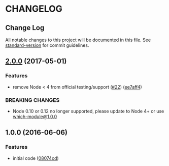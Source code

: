 # CHANGELOG

## Change Log

All notable changes to this project will be documented in this file. See [standard-version](https://github.com/conventional-changelog/standard-version) for commit guidelines.

## [2.0.0](https://github.com/nexdrew/which-module/compare/v1.0.0...v2.0.0) \(2017-05-01\)

### Features

* remove Node &lt; 4 from official testing/support \([\#22](https://github.com/nexdrew/which-module/issues/22)\) \([ee7aff4](https://github.com/nexdrew/which-module/commit/ee7aff4)\)

### BREAKING CHANGES

* Node 0.10 or 0.12 no longer supported, please update to Node 4+ or use which-module@1.0.0

## 1.0.0 \(2016-06-06\)

### Features

* initial code \([08074cd](https://github.com/nexdrew/which-module/commit/08074cd)\)

